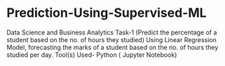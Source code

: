 # Prediction-Using-Supervised-ML
Data Science and Business Analytics Task-1 (Predict the percentage of a student based on the no. of hours they studied)
Using Linear Regression Model, forecasting the marks of a student based on the no. of hours they studied per day.
Tool(s) Used- Python ( Jupyter Notebook)
